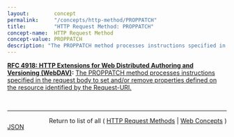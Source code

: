 ```yaml
---
layout:        concept
permalink:     "/concepts/http-method/PROPPATCH"
title:         "HTTP Request Method: PROPPATCH"
concept-name:  HTTP Request Method
concept-value: PROPPATCH
description: "The PROPPATCH method processes instructions specified in the request body to set and/or remove properties defined on the resource identified by the Request-URI."
---
```


**[RFC 4918: HTTP Extensions for Web Distributed Authoring and Versioning (WebDAV)](/specs/IETF/RFC/4918 "Web Distributed Authoring and Versioning (WebDAV) consists of a set of methods, headers, and content-types ancillary to HTTP/1.1 for the management of resource properties, creation and management of resource collections, URL namespace manipulation, and resource locking (collision avoidance)."):** [The PROPPATCH method processes instructions specified in the request body to set and/or remove properties defined on the resource identified by the Request-URI.](http://tools.ietf.org/html/rfc4918#section-9.2 "Read documentation for HTTP Request Method &#34;PROPPATCH&#34;")

<br/>
<hr/>

<p style="float : left"><a href="./PROPPATCH.json" title="JSON representing this particular Web Concept value">JSON</a></p>
<p style="text-align: right">Return to list of all ( <a href="../http-method/">HTTP Request Methods</a> | <a href="../">Web Concepts</a> )</p>
